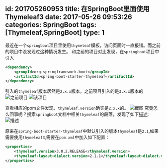 id: 201705260953
title: 在SpringBoot里面使用Thymeleaf3
date: 2017-05-26 09:53:26
categories: SpringBoot
tags: [Thymeleaf,SpringBoot]
type: 1
---------
最近在一个`springboot`项目里使用`thymeleaf`模板，访问页面时一直报错。而之前的项目中没发现过这种情况发生。
和之前的项目对比发现，在`springboot`项目中引入
```xml
<dependency>
    <groupId>org.springframework.boot</groupId>
    <artifactId>spring-boot-starter-thymeleaf</artifactId>
</dependency>
```
引入的`thymeleaf`版本居然是`2.x.x`版本，之前项目引入的是`3.x.x`版本的 
![之前项目](https://file.wf2311.com/2017/05/26/10/QQ截图20170526100433.png ) 
![该项目](https://file.wf2311.com/2017/05/26/10/QQ截图20170526100404.png )

查看相应的pom文件发现，`thymeleaf.version`确实是`2.x.x`的。
![截图](https://file.wf2311.com/2017/05/26/10/QQ截图20170526095909.png )
究竟怎么回事呢？搜索`springboot`文档中相关`thymeleaf`的段落，发现了如下[描述](http://docs.spring.io/spring-boot/docs/1.5.3.RELEASE/reference/htmlsingle/#howto-use-thymeleaf-3):
![描述](https://file.wf2311.com/2017/05/26/10/QQ截图20170526100534.png )

原来在`spring-boot-starter-thymeleaf`中默认引入的版本`thymeleaf`是`2.1`,如果需要使用`thymeleaf3`,需要在`pom.xml`中加入如下配置：
```xml
<properties>
    <thymeleaf.version>3.0.2.RELEASE</thymeleaf.version>
    <thymeleaf-layout-dialect.version>2.1.1</thymeleaf-layout-dialect.version>
</properties>
```

